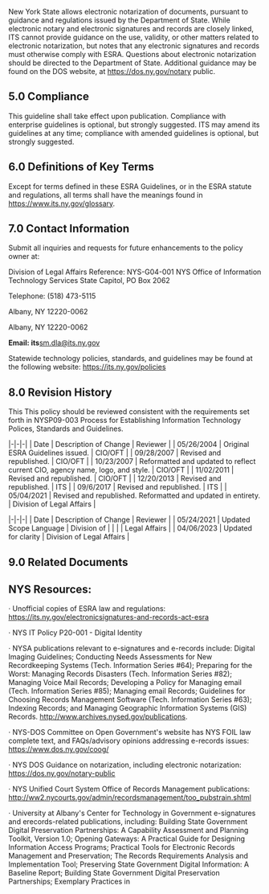 New York State allows electronic notarization of documents, pursuant to guidance and regulations issued by the Department of State. While electronic notary and electronic signatures and records are closely linked, ITS cannot provide guidance on the use, validity, or other matters related to electronic notarization, but notes that any electronic signatures and records must otherwise comply with ESRA. Questions about electronic notarization should be directed to the Department of State. Additional guidance may be found on the DOS website, at https://dos.ny.gov/notary public.

## **5.0 Compliance**

This guideline shall take effect upon publication. Compliance with enterprise guidelines is optional, but strongly suggested. ITS may amend its guidelines at any time; compliance with amended guidelines is optional, but strongly suggested.

## **6.0 Definitions of Key Terms**

Except for terms defined in these ESRA Guidelines, or in the ESRA statute and regulations, all terms shall have the meanings found in https://www.its.ny.gov/glossary.

## **7.0 Contact Information**

Submit all inquiries and requests for future enhancements to the policy owner at:

Division of Legal Affairs Reference: NYS-G04-001 NYS Office of Information Technology Services State Capitol, PO Box 2062

Telephone: (518) 473-5115

Albany, NY 12220-0062

Albany, NY 12220-0062

**Email: its**sm.dla@its.ny.gov

Statewide technology policies, standards, and guidelines may be found at the following website: https://its.ny.gov/policies

## **8.0 Revision History**

This This policy should be reviewed consistent with the requirements set forth in NYSP09-003 Process for Establishing Information Technology Polices, Standards and Guidelines.

|-|-|-|
| Date | Description of Change | Reviewer |
| 05/26/2004 | Original ESRA Guidelines issued. | CIO/OFT |
| 09/28/2007 | Revised and republished. | CIO/OFT |
| 10/23/2007 | Reformatted and updated to reflect current CIO, agency name, logo, and  style. | CIO/OFT |
| 11/02/2011 | Revised and republished. | CIO/OFT |
| 12/20/2013 | Revised and republished. | ITS |
| 09/6/2017 | Revised and republished. | ITS |
| 05/04/2021 | Revised and republished. Reformatted  and updated in entirety. | Division of  Legal Affairs |

|-|-|-|
| Date | Description of Change | Reviewer |
| 05/24/2021 | Updated Scope Language | Division of |
| | | Legal Affairs |
| 04/06/2023 | Updated for clarity | Division of  Legal Affairs |

## **9.0 Related Documents**

## **NYS Resources:**

· Unofficial copies of ESRA law and regulations: https://its.ny.gov/electronicsignatures-and-records-act-esra

· NYS IT Policy P20-001 - Digital Identity

· NYSA publications relevant to e-signatures and e-records include: Digital Imaging Guidelines; Conducting Needs Assessments for New Recordkeeping Systems (Tech. Information Series #64); Preparing for the Worst: Managing Records Disasters (Tech. Information Series #82); Managing Voice Mail Records; Developing a Policy for Managing email (Tech. Information Series #85); Managing email Records; Guidelines for Choosing Records Management Software (Tech. Information Series #63); Indexing Records; and Managing Geographic Information Systems (GIS) Records. http://www.archives.nysed.gov/publications.

· NYS-DOS Committee on Open Government's website has NYS FOIL law complete text, and FAQs/advisory opinions addressing e-records issues: https://www.dos.ny.gov/coog/

· NYS DOS Guidance on notarization, including electronic notarization: https://dos.ny.gov/notary-public

· NYS Unified Court System Office of Records Management publications: http://ww2.nycourts.gov/admin/recordsmanagement/too_pubstrain.shtml

· University at Albany's Center for Technology in Government e-signatures and erecords-related publications, including: Building State Government Digital Preservation Partnerships: A Capability Assessment and Planning Toolkit, Version 1.0; Opening Gateways: A Practical Guide for Designing Information Access Programs; Practical Tools for Electronic Records Management and Preservation; The Records Requirements Analysis and Implementation Tool; Preserving State Government Digital Information: A Baseline Report; Building State Government Digital Preservation Partnerships; Exemplary Practices in